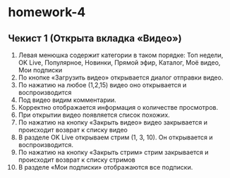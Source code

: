 # homework-4

## Чекист 1 (Открыта вкладка «Видео»)
1. Левая менюшка содержит категории в таком порядке: Топ недели, OK Live, Популярное, Новинки, Прямой эфир, Каталог, Моё видео, Мои подписки
2. По кнопке «Загрузить видео» открывается диалог отправки видео.
3. По нажатию на любое (1,2,15) видео оно открывается и воспроизводится
4. Под видео видим комментарии.
5. Корректно отображается информация о количестве просмотров.
6. При открытии видео появляется список похожих.
7. По нажатию на кнопку «Закрыть видео» видео закрывается и происходит возврат к списку видео
8. В разделе OK Live открываем стрим (1, 3, 10). Он открывается и воспроизводится.
9. По нажатию на кнопку «Закрыть стрим» стрим закрывается и происходит возврат к списку стримов
10. В разделе «Мои подписки» отображаются все подписки.
